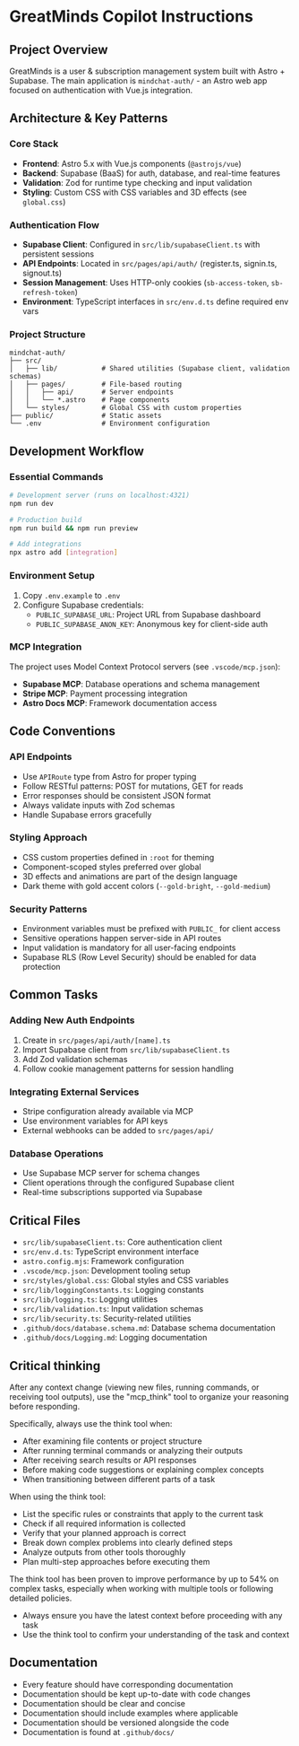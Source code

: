 # GreatMinds Copilot Instructions

## Project Overview

GreatMinds is a user & subscription management system built with Astro + Supabase. The main application is `mindchat-auth/` - an Astro web app focused on authentication with Vue.js integration.

## Architecture & Key Patterns

### Core Stack

- **Frontend**: Astro 5.x with Vue.js components (`@astrojs/vue`)
- **Backend**: Supabase (BaaS) for auth, database, and real-time features
- **Validation**: Zod for runtime type checking and input validation
- **Styling**: Custom CSS with CSS variables and 3D effects (see `global.css`)

### Authentication Flow

- **Supabase Client**: Configured in `src/lib/supabaseClient.ts` with persistent sessions
- **API Endpoints**: Located in `src/pages/api/auth/` (register.ts, signin.ts, signout.ts)
- **Session Management**: Uses HTTP-only cookies (`sb-access-token`, `sb-refresh-token`)
- **Environment**: TypeScript interfaces in `src/env.d.ts` define required env vars

### Project Structure

```
mindchat-auth/
├── src/
│   ├── lib/           # Shared utilities (Supabase client, validation schemas)
│   ├── pages/         # File-based routing
│   │   ├── api/       # Server endpoints
│   │   └── *.astro    # Page components
│   └── styles/        # Global CSS with custom properties
├── public/            # Static assets
└── .env               # Environment configuration
```

## Development Workflow

### Essential Commands

```bash
# Development server (runs on localhost:4321)
npm run dev

# Production build
npm run build && npm run preview

# Add integrations
npx astro add [integration]
```

### Environment Setup

1. Copy `.env.example` to `.env`
2. Configure Supabase credentials:
   - `PUBLIC_SUPABASE_URL`: Project URL from Supabase dashboard
   - `PUBLIC_SUPABASE_ANON_KEY`: Anonymous key for client-side auth

### MCP Integration

The project uses Model Context Protocol servers (see `.vscode/mcp.json`):

- **Supabase MCP**: Database operations and schema management
- **Stripe MCP**: Payment processing integration
- **Astro Docs MCP**: Framework documentation access

## Code Conventions

### API Endpoints

- Use `APIRoute` type from Astro for proper typing
- Follow RESTful patterns: POST for mutations, GET for reads
- Error responses should be consistent JSON format
- Always validate inputs with Zod schemas
- Handle Supabase errors gracefully

### Styling Approach

- CSS custom properties defined in `:root` for theming
- Component-scoped styles preferred over global
- 3D effects and animations are part of the design language
- Dark theme with gold accent colors (`--gold-bright`, `--gold-medium`)

### Security Patterns

- Environment variables must be prefixed with `PUBLIC_` for client access
- Sensitive operations happen server-side in API routes
- Input validation is mandatory for all user-facing endpoints
- Supabase RLS (Row Level Security) should be enabled for data protection

## Common Tasks

### Adding New Auth Endpoints

1. Create in `src/pages/api/auth/[name].ts`
2. Import Supabase client from `src/lib/supabaseClient.ts`
3. Add Zod validation schemas
4. Follow cookie management patterns for session handling

### Integrating External Services

- Stripe configuration already available via MCP
- Use environment variables for API keys
- External webhooks can be added to `src/pages/api/`

### Database Operations

- Use Supabase MCP server for schema changes
- Client operations through the configured Supabase client
- Real-time subscriptions supported via Supabase

## Critical Files

- `src/lib/supabaseClient.ts`: Core authentication client
- `src/env.d.ts`: TypeScript environment interface
- `astro.config.mjs`: Framework configuration
- `.vscode/mcp.json`: Development tooling setup
- `src/styles/global.css`: Global styles and CSS variables
- `src/lib/loggingConstants.ts`: Logging constants
- `src/lib/logging.ts`: Logging utilities
- `src/lib/validation.ts`: Input validation schemas
- `src/lib/security.ts`: Security-related utilities
- `.github/docs/database.schema.md`: Database schema documentation
- `.github/docs/Logging.md`: Logging documentation

## Critical thinking

After any context change (viewing new files, running commands, or receiving tool outputs), use the "mcp_think" tool to organize your reasoning before responding.

Specifically, always use the think tool when:

- After examining file contents or project structure
- After running terminal commands or analyzing their outputs
- After receiving search results or API responses
- Before making code suggestions or explaining complex concepts
- When transitioning between different parts of a task

When using the think tool:

- List the specific rules or constraints that apply to the current task
- Check if all required information is collected
- Verify that your planned approach is correct
- Break down complex problems into clearly defined steps
- Analyze outputs from other tools thoroughly
- Plan multi-step approaches before executing them

The think tool has been proven to improve performance by up to 54% on complex tasks, especially when working with multiple tools or following detailed policies.

- Always ensure you have the latest context before proceeding with any task
- Use the think tool to confirm your understanding of the task and context

## Documentation

- Every feature should have corresponding documentation
- Documentation should be kept up-to-date with code changes
- Documentation should be clear and concise
- Documentation should include examples where applicable
- Documentation should be versioned alongside the code
- Documentation is found at `.github/docs/`

